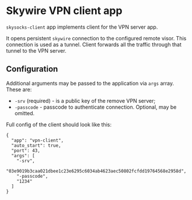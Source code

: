 # Skywire VPN client app

`skysocks-client` app implements client for the VPN server app.

It opens persistent `skywire` connection to the configured remote visor. This connection is used as a tunnel. Client forwards all the traffic through that tunnel to the VPN server.

## Configuration

Additional arguments may be passed to the application via `args` array. These are:
- `-srv` (required) - is a public key of the remove VPN server;
- `-passcode` - passcode to authenticate connection. Optional, may be omitted.

Full config of the client should look like this:
```json5
{
  "app": "vpn-client",
  "auto_start": true,
  "port": 43,
  "args": [
    "-srv",
    "03e9019b3caa021dbee1c23e6295c6034ab4623aec50802fcfdd19764568e2958d",
    "-passcode",
    "1234"
  ]
}
```